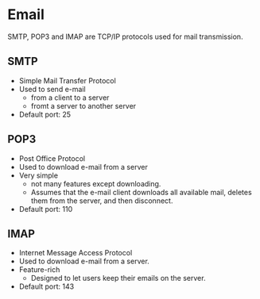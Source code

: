 # Email
SMTP, POP3 and IMAP are TCP/IP protocols used for mail transmission.

## SMTP 
- Simple Mail Transfer Protocol
- Used to send e-mail 
    - from a client to a server
    - fromt a server to another server
- Default port: 25

## POP3
- Post Office Protocol
- Used to download e-mail from a server
- Very simple
    - not many features except downloading.
    - Assumes that the e-mail client downloads all available mail, deletes them from the server, and then disconnect.
- Default port: 110

## IMAP
- Internet Message Access Protocol
- Used to download e-mail from a server.
- Feature-rich
    - Designed to let users keep their emails on the server.
- Default port: 143
